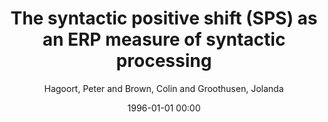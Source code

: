 ---
layout: post
title: The syntactic positive shift (SPS) as an ERP measure of syntactic processing

date: 1996-01-01 00:00
author: Hagoort, Peter and Brown, Colin and Groothusen, Jolanda
journal: Language and cognitive processes

year: 1993
---
